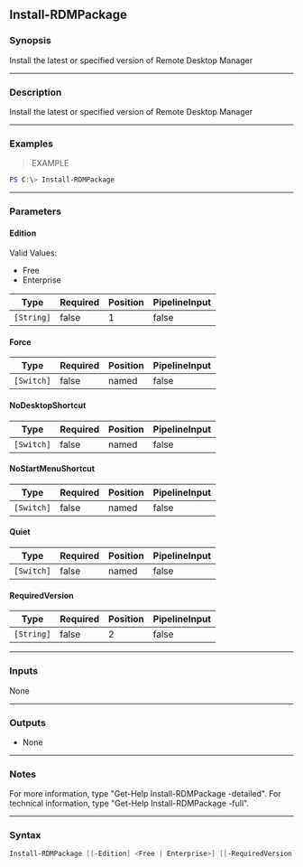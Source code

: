 Install-RDMPackage
------------------

### Synopsis
Install the latest or specified version of Remote Desktop Manager

---

### Description

Install the latest or specified version of Remote Desktop Manager

---

### Examples
> EXAMPLE

```PowerShell
PS C:\> Install-RDMPackage
```

---

### Parameters
#### **Edition**

Valid Values:

* Free
* Enterprise

|Type      |Required|Position|PipelineInput|
|----------|--------|--------|-------------|
|`[String]`|false   |1       |false        |

#### **Force**

|Type      |Required|Position|PipelineInput|
|----------|--------|--------|-------------|
|`[Switch]`|false   |named   |false        |

#### **NoDesktopShortcut**

|Type      |Required|Position|PipelineInput|
|----------|--------|--------|-------------|
|`[Switch]`|false   |named   |false        |

#### **NoStartMenuShortcut**

|Type      |Required|Position|PipelineInput|
|----------|--------|--------|-------------|
|`[Switch]`|false   |named   |false        |

#### **Quiet**

|Type      |Required|Position|PipelineInput|
|----------|--------|--------|-------------|
|`[Switch]`|false   |named   |false        |

#### **RequiredVersion**

|Type      |Required|Position|PipelineInput|
|----------|--------|--------|-------------|
|`[String]`|false   |2       |false        |

---

### Inputs
None

---

### Outputs
* None

---

### Notes
For more information, type "Get-Help Install-RDMPackage -detailed". For technical information, type "Get-Help Install-RDMPackage -full".

---

### Syntax
```PowerShell
Install-RDMPackage [[-Edition] <Free | Enterprise>] [[-RequiredVersion] <String>] [-NoDesktopShortcut] [-NoStartMenuShortcut] [-Quiet] [-Force] [<CommonParameters>]
```
